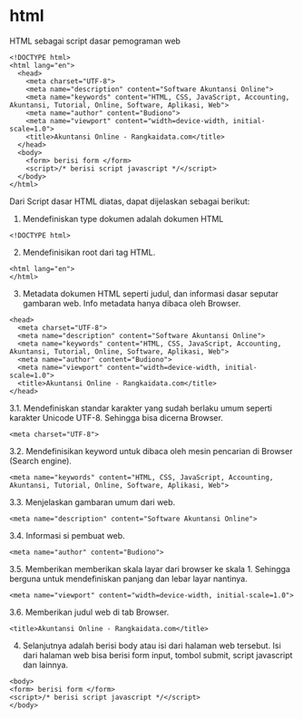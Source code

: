 # html
HTML sebagai script dasar pemograman web
```
<!DOCTYPE html>
<html lang="en">
  <head>
    <meta charset="UTF-8">
    <meta name="description" content="Software Akuntansi Online">
    <meta name="keywords" content="HTML, CSS, JavaScript, Accounting, Akuntansi, Tutorial, Online, Software, Aplikasi, Web">
    <meta name="author" content="Budiono">
    <meta name="viewport" content="width=device-width, initial-scale=1.0">
    <title>Akuntansi Online - Rangkaidata.com</title>
  </head>
  <body>
    <form> berisi form </form>
    <script>/* berisi script javascript */</script>
  </body>
</html> 
```

Dari Script dasar HTML diatas, dapat dijelaskan sebagai berikut:

1. Mendefiniskan type dokumen adalah dokumen HTML
```
<!DOCTYPE html>
```
2. Mendefinisikan root dari tag HTML.
```
<html lang="en">
</html>
```
3. Metadata dokumen HTML seperti judul, dan informasi dasar seputar gambaran web. Info metadata hanya dibaca oleh Browser.
```
<head>
  <meta charset="UTF-8">
  <meta name="description" content="Software Akuntansi Online">
  <meta name="keywords" content="HTML, CSS, JavaScript, Accounting, Akuntansi, Tutorial, Online, Software, Aplikasi, Web">
  <meta name="author" content="Budiono">
  <meta name="viewport" content="width=device-width, initial-scale=1.0">
  <title>Akuntansi Online - Rangkaidata.com</title>
</head>

```
3.1. Mendefiniskan standar karakter yang sudah berlaku umum seperti karakter Unicode UTF-8. Sehingga bisa dicerna Browser.
```
<meta charset="UTF-8">
```

3.2. Mendefinisikan keyword untuk dibaca oleh mesin pencarian di Browser (Search engine).
```
<meta name="keywords" content="HTML, CSS, JavaScript, Accounting, Akuntansi, Tutorial, Online, Software, Aplikasi, Web">
```

3.3. Menjelaskan gambaran umum dari web.
```
<meta name="description" content="Software Akuntansi Online">
```
3.4. Informasi si pembuat web.
```
<meta name="author" content="Budiono">
```
3.5. Memberikan memberikan skala layar dari browser ke skala 1. Sehingga berguna untuk mendefiniskan panjang dan lebar layar nantinya.
```
<meta name="viewport" content="width=device-width, initial-scale=1.0">
```
3.6. Memberikan judul web di tab Browser.
```
<title>Akuntansi Online - Rangkaidata.com</title>
```
4. Selanjutnya adalah berisi body atau isi dari halaman web tersebut. Isi dari halaman web bisa berisi form input, tombol submit, script javascript dan lainnya.
```
<body>
<form> berisi form </form>
<script>/* berisi script javascript */</script>
</body>
```
